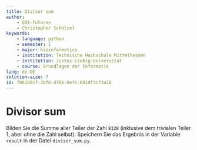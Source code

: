 ```yaml
---
title: Divisor sum
author:
    - GDI-Tutoren
    - Christopher Schölzel
keywords:
    - language: python
    - semester: 1
    - major: bioinformatics
    - institution: Technische Hochschule Mittelhessen
    - institution: Justus-Liebig-Universität
    - course: Grundlagen der Informatik
lang: de-DE
solution-size: 7
id: f861b8cf-3bf6-4786-8efc-601df3c73a28
---
```


# Divisor sum

Bilden Sie die Summe aller Teiler der Zahl `8128` (inklusive dem trivialen Teiler 1, aber ohne die Zahl selbst).
Speichern Sie das Ergebnis in der Variable `result` in der Datei `divisor_sum.py`.
